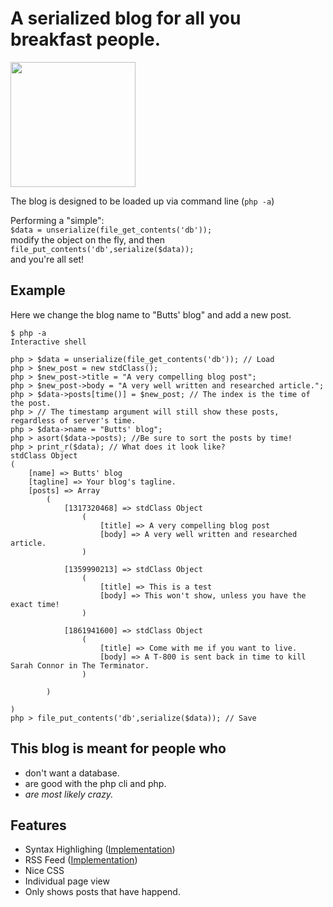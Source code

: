 A serialized blog for all you breakfast people.
===============================================

[<img width=200px src="http://i.imgur.com/sgG03.png" />](http://i.imgur.com/sgG03.png)

The blog is designed to be loaded up via command line (`php -a`)

Performing a "simple":  
`$data = unserialize(file_get_contents('db'));`  
modify the object on the fly, and then  
`file_put_contents('db',serialize($data));`  
and you're all set!

Example
-------
Here we change the blog name to "Butts' blog" and add a new post.

    $ php -a
    Interactive shell
    
    php > $data = unserialize(file_get_contents('db')); // Load
    php > $new_post = new stdClass();
    php > $new_post->title = "A very compelling blog post";
    php > $new_post->body = "A very well written and researched article.";
    php > $data->posts[time()] = $new_post; // The index is the time of the post.
    php > // The timestamp argument will still show these posts, regardless of server's time.
    php > $data->name = "Butts' blog";
    php > asort($data->posts); //Be sure to sort the posts by time!
    php > print_r($data); // What does it look like?
    stdClass Object
    (
        [name] => Butts' blog
        [tagline] => Your blog's tagline.
        [posts] => Array
            (
                [1317320468] => stdClass Object
                    (
                        [title] => A very compelling blog post
                        [body] => A very well written and researched article.
                    )
    
                [1359990213] => stdClass Object
                    (
                        [title] => This is a test
                        [body] => This won't show, unless you have the exact time!
                    )

                [1861941600] => stdClass Object
                    (
                        [title] => Come with me if you want to live. 
                        [body] => A T-800 is sent back in time to kill Sarah Connor in The Terminator.
                    )
    
            )
    
    )
    php > file_put_contents('db',serialize($data)); // Save

This blog is meant for people who
---------------------------------

* don't want a database.
* are good with the php cli and php.
* *are most likely crazy.*

Features
--------

* Syntax Highlighing ([Implementation](http://shjs.sourceforge.net/))
* RSS Feed ([Implementation](http://www.ajaxray.com/blog/2008/03/08/php-universal-feed-generator-supports-rss-10-rss-20-and-atom/))
* Nice CSS
* Individual page view
* Only shows posts that have happend.
